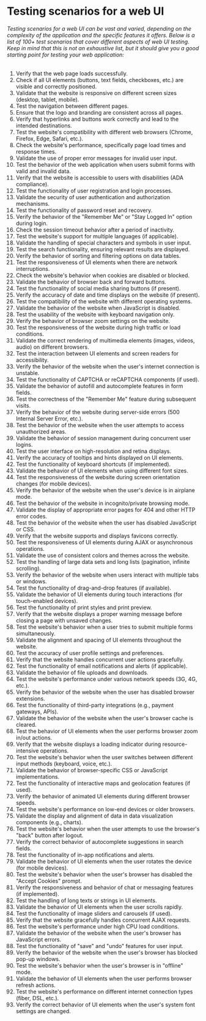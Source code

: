 # Testing scenarios for a web UI 

###### Testing scenarios for a web UI can be vast and varied, depending on the complexity of the application and the specific features it offers. Below is a list of 100+ test scenarios that cover different aspects of web UI testing. Keep in mind that this is not an exhaustive list, but it should give you a good starting point for testing your web application:

1. Verify that the web page loads successfully.
2. Check if all UI elements (buttons, text fields, checkboxes, etc.) are visible and correctly positioned.
3. Validate that the website is responsive on different screen sizes (desktop, tablet, mobile).
4. Test the navigation between different pages.
5. Ensure that the logo and branding are consistent across all pages.
6. Verify that hyperlinks and buttons work correctly and lead to the intended destinations.
7. Test the website's compatibility with different web browsers (Chrome, Firefox, Edge, Safari, etc.).
8. Check the website's performance, specifically page load times and response times.
9. Validate the use of proper error messages for invalid user input.
10. Test the behavior of the web application when users submit forms with valid and invalid data.
11. Verify that the website is accessible to users with disabilities (ADA compliance).
12. Test the functionality of user registration and login processes.
13. Validate the security of user authentication and authorization mechanisms.
14. Test the functionality of password reset and recovery.
15. Verify the behavior of the "Remember Me" or "Stay Logged In" option during login.
16. Check the session timeout behavior after a period of inactivity.
17. Test the website's support for multiple languages (if applicable).
18. Validate the handling of special characters and symbols in user input.
19. Test the search functionality, ensuring relevant results are displayed.
20. Verify the behavior of sorting and filtering options on data tables.
21. Test the responsiveness of UI elements when there are network interruptions.
22. Check the website's behavior when cookies are disabled or blocked.
23. Validate the behavior of browser back and forward buttons.
24. Test the functionality of social media sharing buttons (if present).
25. Verify the accuracy of date and time displays on the website (if present).
26. Test the compatibility of the website with different operating systems.
27. Validate the behavior of the website when JavaScript is disabled.
28. Test the usability of the website with keyboard navigation only.
29. Verify the behavior of browser zoom settings on the website.
30. Test the responsiveness of the website during high traffic or load conditions.
31. Validate the correct rendering of multimedia elements (images, videos, audio) on different browsers.
32. Test the interaction between UI elements and screen readers for accessibility.
33. Verify the behavior of the website when the user's internet connection is unstable.
34. Test the functionality of CAPTCHA or reCAPTCHA components (if used).
35. Validate the behavior of autofill and autocomplete features in form fields.
36. Test the correctness of the "Remember Me" feature during subsequent visits.
37. Verify the behavior of the website during server-side errors (500 Internal Server Error, etc.).
38. Test the behavior of the website when the user attempts to access unauthorized areas.
39. Validate the behavior of session management during concurrent user logins.
40. Test the user interface on high-resolution and retina displays.
41. Verify the accuracy of tooltips and hints displayed on UI elements.
42. Test the functionality of keyboard shortcuts (if implemented).
43. Validate the behavior of UI elements when using different font sizes.
44. Test the responsiveness of the website during screen orientation changes (for mobile devices).
45. Verify the behavior of the website when the user's device is in airplane mode.
46. Test the behavior of the website in incognito/private browsing mode.
47. Validate the display of appropriate error pages for 404 and other HTTP error codes.
48. Test the behavior of the website when the user has disabled JavaScript or CSS.
49. Verify that the website supports and displays favicons correctly.
50. Test the responsiveness of UI elements during AJAX or asynchronous operations.
51. Validate the use of consistent colors and themes across the website.
52. Test the handling of large data sets and long lists (pagination, infinite scrolling).
53. Verify the behavior of the website when users interact with multiple tabs or windows.
54. Test the functionality of drag-and-drop features (if available).
55. Validate the behavior of UI elements during touch interactions (for touch-enabled devices).
56. Test the functionality of print styles and print preview.
57. Verify that the website displays a proper warning message before closing a page with unsaved changes.
58. Test the website's behavior when a user tries to submit multiple forms simultaneously.
59. Validate the alignment and spacing of UI elements throughout the website.
60. Test the accuracy of user profile settings and preferences.
61. Verify that the website handles concurrent user actions gracefully.
62. Test the functionality of email notifications and alerts (if applicable).
63. Validate the behavior of file uploads and downloads.
64. Test the website's performance under various network speeds (3G, 4G, etc.).
65. Verify the behavior of the website when the user has disabled browser extensions.
66. Test the functionality of third-party integrations (e.g., payment gateways, APIs).
67. Validate the behavior of the website when the user's browser cache is cleared.
68. Test the behavior of UI elements when the user performs browser zoom in/out actions.
69. Verify that the website displays a loading indicator during resource-intensive operations.
70. Test the website's behavior when the user switches between different input methods (keyboard, voice, etc.).
71. Validate the behavior of browser-specific CSS or JavaScript implementations.
72. Test the functionality of interactive maps and geolocation features (if used).
73. Verify the behavior of animated UI elements during different browser speeds.
74. Test the website's performance on low-end devices or older browsers.
75. Validate the display and alignment of data in data visualization components (e.g., charts).
76. Test the website's behavior when the user attempts to use the browser's "back" button after logout.
77. Verify the correct behavior of autocomplete suggestions in search fields.
78. Test the functionality of in-app notifications and alerts.
79. Validate the behavior of UI elements when the user rotates the device (for mobile devices).
80. Test the website's behavior when the user's browser has disabled the "Accept Cookies" prompt.
81. Verify the responsiveness and behavior of chat or messaging features (if implemented).
82. Test the handling of long texts or strings in UI elements.
83. Validate the behavior of UI elements when the user scrolls rapidly.
84. Test the functionality of image sliders and carousels (if used).
85. Verify that the website gracefully handles concurrent AJAX requests.
86. Test the website's performance under high CPU load conditions.
87. Validate the behavior of the website when the user's browser has JavaScript errors.
88. Test the functionality of "save" and "undo" features for user input.
89. Verify the behavior of the website when the user's browser has blocked pop-up windows.
90. Test the website's behavior when the user's browser is in "offline" mode.
91. Validate the behavior of UI elements when the user performs browser refresh actions.
92. Test the website's performance on different internet connection types (fiber, DSL, etc.).
93. Verify the correct behavior of UI elements when the user's system font settings are changed.